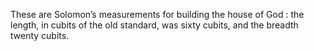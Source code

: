 These are Solomon’s measurements for building the house of God : the length, in cubits of the old standard, was sixty cubits, and the breadth twenty cubits.
